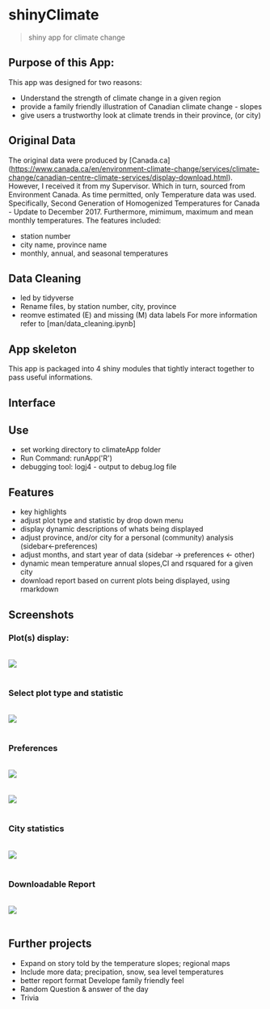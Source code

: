 # shinyClimate

> shiny app for climate change 



## Purpose of this App:
This app was designed for two reasons:
- Understand the strength of climate change in a given region 
- provide a family friendly illustration of Canadian climate change - slopes
- give users a trustworthy look at climate trends in their province, (or city)



## Original Data
The original data were produced by [Canada.ca] (https://www.canada.ca/en/environment-climate-change/services/climate-change/canadian-centre-climate-services/display-download.html). However, I received it from my Supervisor. Which in turn, sourced from Environment Canada.
As time permitted, only Temperature data was used. Specifically, Second Generation of Homogenized Temperatures for Canada - Update to December 2017. Furthermore, mimimum, maximum and mean monthly temperatures. 
The features included:
- station number 
- city name, province name 
- monthly, annual, and seasonal temperatures


## Data Cleaning 
- led by tidyverse 
- Rename files, by station number, city, province  
- reomve estimated (E) and missing (M) data labels
For more information refer to [man/data_cleaning.ipynb]

 

## App skeleton
This app is packaged into 4 shiny modules that tightly interact together to pass useful informations. 

## Interface

## Use 
- set working directory to climateApp folder
- Run Command: runApp('R') 
- debugging tool: logj4 - output to debug.log file  

## Features 
- key highlights 
- adjust plot type and statistic by drop down menu
- display dynamic descriptions of whats being displayed 
- adjust province, and/or city for a personal (community) analysis (sidebar<-preferences)
- adjust months, and start year of data (sidebar -> preferences <- other)
- dynamic mean temperature annual slopes,CI and rsquared for a given city 
- download report based on current plots being displayed, using rmarkdown



## Screenshots
### Plot(s) display: 

<br>
<img src="man/figures/month_month.PNG">
<br>
<br>

### Select plot type and statistic 


<br>
<img src="man/figures/plot_stat_description.PNG">
<br>
<br>


### Preferences 
<br>
<img src="man/figures/sidebar.PNG">
<br>
<br>

<br>
<img src="man/figures/other_expanded.PNG">
<br>
<br>

### City statistics 
<br>
<img src="man/figures/city_stats.PNG">
<br>
<br>

### Downloadable Report 
<br>
<img src="man/figures/example_report.PNG">
<br>
<br>
 
## Further projects
- Expand on story told by the temperature slopes; regional maps
- Include more data; precipation, snow, sea level temperatures
- better report format
Develope family friendly feel
- Random Question & answer of the day
- Trivia 

